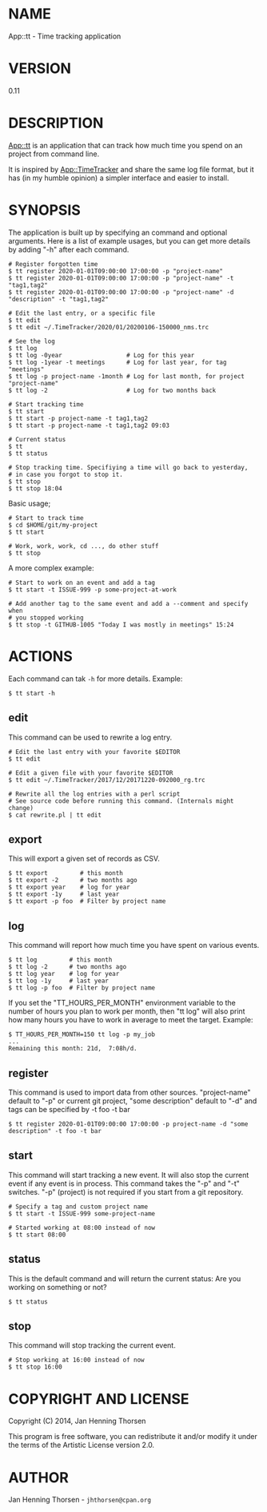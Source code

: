 # NAME

App::tt - Time tracking application

# VERSION

0.11

# DESCRIPTION

[App::tt](https://metacpan.org/pod/App%3A%3Att) is an application that can track how much time you spend on an
project from command line.

It is inspired by [App::TimeTracker](https://metacpan.org/pod/App%3A%3ATimeTracker) and share the same log file format,
but it has (in my humble opinion) a simpler interface and easier to install.

# SYNOPSIS

The application is built up by specifying an command and optional arguments.
Here is a list of example usages, but you can get more details by adding "-h"
after each command.

    # Register forgotten time
    $ tt register 2020-01-01T09:00:00 17:00:00 -p "project-name"
    $ tt register 2020-01-01T09:00:00 17:00:00 -p "project-name" -t "tag1,tag2"
    $ tt register 2020-01-01T09:00:00 17:00:00 -p "project-name" -d "description" -t "tag1,tag2"

    # Edit the last entry, or a specific file
    $ tt edit
    $ tt edit ~/.TimeTracker/2020/01/20200106-150000_nms.trc

    # See the log
    $ tt log
    $ tt log -0year                  # Log for this year
    $ tt log -1year -t meetings      # Log for last year, for tag "meetings"
    $ tt log -p project-name -1month # Log for last month, for project "project-name"
    $ tt log -2                      # Log for two months back

    # Start tracking time
    $ tt start
    $ tt start -p project-name -t tag1,tag2
    $ tt start -p project-name -t tag1,tag2 09:03

    # Current status
    $ tt
    $ tt status

    # Stop tracking time. Specifiying a time will go back to yesterday,
    # in case you forgot to stop it.
    $ tt stop
    $ tt stop 18:04

Basic usage;

    # Start to track time
    $ cd $HOME/git/my-project
    $ tt start

    # Work, work, work, cd ..., do other stuff
    $ tt stop

A more complex example:

    # Start to work on an event and add a tag
    $ tt start -t ISSUE-999 -p some-project-at-work

    # Add another tag to the same event and add a --comment and specify when
    # you stopped working
    $ tt stop -t GITHUB-1005 "Today I was mostly in meetings" 15:24

# ACTIONS

Each command can tak `-h` for more details. Example:

    $ tt start -h

## edit

This command can be used to rewrite a log entry.

    # Edit the last entry with your favorite $EDITOR
    $ tt edit

    # Edit a given file with your favorite $EDITOR
    $ tt edit ~/.TimeTracker/2017/12/20171220-092000_rg.trc

    # Rewrite all the log entries with a perl script
    # See source code before running this command. (Internals might change)
    $ cat rewrite.pl | tt edit

## export

This will export a given set of records as CSV.

    $ tt export         # this month
    $ tt export -2      # two months ago
    $ tt export year    # log for year
    $ tt export -1y     # last year
    $ tt export -p foo  # Filter by project name

## log

This command will report how much time you have spent on various
events.

    $ tt log         # this month
    $ tt log -2      # two months ago
    $ tt log year    # log for year
    $ tt log -1y     # last year
    $ tt log -p foo  # Filter by project name

If you set the "TT\_HOURS\_PER\_MONTH" environment variable to the number of hours
you plan to work per month, then "tt log" will also print how many hours you
have to work in average to meet the target. Example:

    $ TT_HOURS_PER_MONTH=150 tt log -p my_job
    ...
    Remaining this month: 21d,  7:08h/d.

## register

This command is used to import data from other sources. "project-name" default to
"-p" or current git project, "some description" default to "-d" and tags can be
specified by -t foo -t bar

    $ tt register 2020-01-01T09:00:00 17:00:00 -p project-name -d "some description" -t foo -t bar

## start

This command will start tracking a new event. It will also stop the current
event if any event is in process. This command takes the "-p" and "-t"
switches. "-p" (project) is not required if you start from a git repository.

    # Specify a tag and custom project name
    $ tt start -t ISSUE-999 some-project-name

    # Started working at 08:00 instead of now
    $ tt start 08:00

## status

This is the default command and will return the current status:
Are you working on something or not?

    $ tt status

## stop

This command will stop tracking the current event.

    # Stop working at 16:00 instead of now
    $ tt stop 16:00

# COPYRIGHT AND LICENSE

Copyright (C) 2014, Jan Henning Thorsen

This program is free software, you can redistribute it and/or modify it under
the terms of the Artistic License version 2.0.

# AUTHOR

Jan Henning Thorsen - `jhthorsen@cpan.org`
